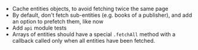* Cache entities objects, to avoid fetching twice the same page
* By default, don't fetch sub-entities (e.g. books of a publisher),
  and add an option to prefetch them, like now
* Add `api` module tests
* Arrays of entities should have a special `.fetchAll` method with a callback
  called only when all entities have been fetched.
